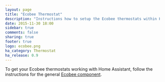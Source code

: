 ```yaml
---
layout: page
title: "Ecobee Thermostat"
description: "Instructions how to setup the Ecobee thermostats within Home Assistant."
date: 2015-11-30 18:00
sidebar: true
comments: false
sharing: true
footer: true
logo: ecobee.png
ha_category: Thermostat
ha_release: 0.9
---
```


To get your Ecobee thermostats working with Home Assistant, follow the instructions for the general [Ecobee component](/components/ecobee/).
